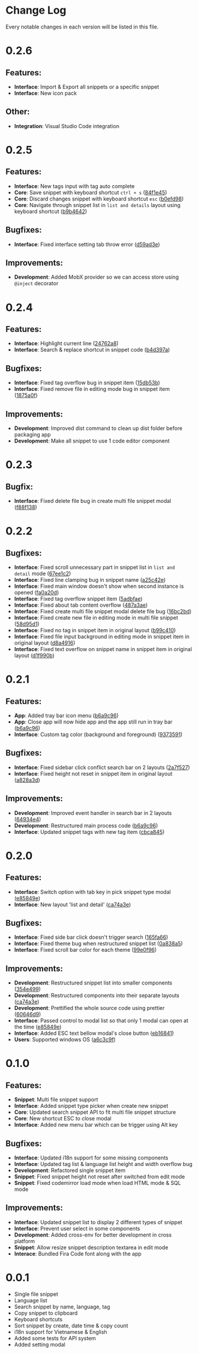 # Change Log

Every notable changes in each version will be listed in this file.

# 0.2.6

## Features:

- **Interface**: Import & Export all snippets or a specific snippet
- **Interface**: New icon pack

## Other:

- **Integration**: Visual Studio Code integration

# 0.2.5

## Features:

- **Interface**: New tags input with tag auto complete
- **Core**: Save snippet with keyboard shortcut `ctrl + s` ([84f1e45](https://github.com/ZeroX-DG/SnippetStore/commit/84f1e45))
- **Core**: Discard changes snippet with keyboard shortcut `esc` ([b0efd98](https://github.com/ZeroX-DG/SnippetStore/commit/b0efd98))
- **Core**: Navigate through snippet list in `list and details` layout using keyboard shortcut ([b9b4642](https://github.com/ZeroX-DG/SnippetStore/commit/b9b4642))

## Bugfixes:

- **Interface**: Fixed interface setting tab throw error ([d59ad3e](https://github.com/ZeroX-DG/SnippetStore/commit/d59ad3e))

## Improvements:

- **Development**: Added MobX provider so we can access store using `@inject` decorator

# 0.2.4

## Features:

- **Interface**: Highlight current line ([24762a8](https://github.com/ZeroX-DG/SnippetStore/commit/24762a8))
- **Interface**: Search & replace shortcut in snippet code ([b4d397a](https://github.com/ZeroX-DG/SnippetStore/commit/b4d397a))

## Bugfixes:

- **Interface**: Fixed tag overflow bug in snippet item ([15db53b](https://github.com/ZeroX-DG/SnippetStore/commit/15db53b))
- **Interface**: Fixed remove file in editing mode bug in snippet item ([1875a0f](https://github.com/ZeroX-DG/SnippetStore/commit/1875a0f))

## Improvements:

- **Development**: Improved dist command to clean up dist folder before packaging app
- **Development**: Make all snippet to use 1 code editor component

# 0.2.3

## Bugfix:

- **Interface**: Fixed delete file bug in create multi file snippet modal ([f88f138](https://github.com/ZeroX-DG/SnippetStore/commit/f88f138))

# 0.2.2

## Bugfixes:

- **Interface**: Fixed scroll unnecessary part in snippet list in `list and detail` mode ([67ee1c2](https://github.com/ZeroX-DG/SnippetStore/commit/67ee1c2))
- **Interface**: Fixed line clamping bug in snippet name ([a25c42e](https://github.com/ZeroX-DG/SnippetStore/commit/a25c42e))
- **Interface**: Fixed main window doesn't show when second instance is opened ([fa0a20d](https://github.com/ZeroX-DG/SnippetStore/commit/fa0a20d))
- **Interface**: Fixed tag overflow snippet item ([5adbfae](https://github.com/ZeroX-DG/SnippetStore/commit/5adbfae))
- **Interface**: Fixed about tab content overflow ([487a3ae](https://github.com/ZeroX-DG/SnippetStore/commit/487a3ae))
- **Interface**: Fixed create multi file snippet modal delete file bug ([16bc2bd](https://github.com/ZeroX-DG/SnippetStore/commit/16bc2bd))
- **Interface**: Fixed create new file in editing mode in multi file snippet ([58d95d1](https://github.com/ZeroX-DG/SnippetStore/commit/58d95d1))
- **Interface**: Fixed no tag in snippet item in original layout ([b99c410](https://github.com/ZeroX-DG/SnippetStore/commit/b99c410))
- **Interface**: Fixed file input background in editing mode in snippet item in original layout ([d8a4916](https://github.com/ZeroX-DG/SnippetStore/commit/d8a4916))
- **Interface**: Fixed text overflow on snippet name in snippet item in original layout ([d1f990b](https://github.com/ZeroX-DG/SnippetStore/commit/d1f990b))

# 0.2.1

## Features:

- **App**: Added tray bar icon menu ([b6a9c96](https://github.com/ZeroX-DG/SnippetStore/commit/b6a9c96))
- **App**: Close app will now hide app and the app still run in tray bar ([b6a9c96](https://github.com/ZeroX-DG/SnippetStore/commit/b6a9c96))
- **Interface**: Custom tag color (background and foreground) ([9373591](https://github.com/ZeroX-DG/SnippetStore/commit/9373591))

## Bugfixes:

- **Interface**: Fixed sidebar click conflict search bar on 2 layouts ([2a7f527](https://github.com/ZeroX-DG/SnippetStore/commit/2a7f527))
- **Interface**: Fixed height not reset in snippet item in original layout ([a828a3d](https://github.com/ZeroX-DG/SnippetStore/commit/a828a3d))

## Improvements:

- **Development**: Improved event handler in search bar in 2 layouts ([64934e4](https://github.com/ZeroX-DG/SnippetStore/commit/64934e4))
- **Development**: Restructured main process code ([b6a9c96](https://github.com/ZeroX-DG/SnippetStore/commit/b6a9c96))
- **Interface**: Updated snippet tags with new tag item ([cbca845](https://github.com/ZeroX-DG/SnippetStore/commit/cbca845))

# 0.2.0

## Features:

- **Interface**: Switch option with tab key in pick snippet type modal ([e85849e](https://github.com/ZeroX-DG/SnippetStore/commit/e85849e))
- **Interface**: New layout 'list and detail' ([ca74a3e](https://github.com/ZeroX-DG/SnippetStore/commit/ca74a3e))

## Bugfixes:

- **Interface**: Fixed side bar click doesn't trigger search ([165fa66](https://github.com/ZeroX-DG/SnippetStore/commit/165fa66))
- **Interface**: Fixed theme bug when restructured snippet list ([0a838a5](https://github.com/ZeroX-DG/SnippetStore/commit/0a838a5))
- **Interface**: Fixed scroll bar color for each theme ([99e0f96](https://github.com/ZeroX-DG/SnippetStore/commit/99e0f96))

## Improvements:

- **Development**: Restructured snippet list into smaller components ([354e499](https://github.com/ZeroX-DG/SnippetStore/commit/354e499))
- **Development**: Restructured components into their separate layouts ([ca74a3e](https://github.com/ZeroX-DG/SnippetStore/commit/ca74a3e))
- **Development**: Prettified the whole source code using prettier ([60646d9](https://github.com/ZeroX-DG/SnippetStore/commit/60646d9))
- **Interface**: Passed control to modal list so that only 1 modal can open at the time ([e85849e](https://github.com/ZeroX-DG/SnippetStore/commit/e85849e))
- **Interface**: Added ESC text bellow modal's close button ([eb16841](https://github.com/ZeroX-DG/SnippetStore/commit/eb16841))
- **Users**: Supported windows OS ([a6c3c9f](https://github.com/ZeroX-DG/SnippetStore/commit/a6c3c9f))

# 0.1.0

## Features:

- **Snippet**: Multi file snippet support
- **Interface**: Added snippet type picker when create new snippet
- **Core**: Updated search snippet API to fit multi file snippet structure
- **Core**: New shortcut ESC to close modal
- **Interface**: Added new menu bar which can be trigger using Alt key

## Bugfixes:

- **Interface**: Updated i18n support for some missing components
- **Interface**: Updated tag list & language list height and width overflow bug
- **Development**: Refactored single snippet item
- **Snippet**: Fixed snippet height not reset after switched from edit mode
- **Snippet**: Fixed codemirror load mode when load HTML mode & SQL mode

## Improvements:

- **Interface**: Updated snippet list to display 2 different types of snippet
- **Interface**: Prevent user select in some components
- **Development**: Added cross-env for better development in cross platform
- **Snippet**: Allow resize snippet description textarea in edit mode
- **Interace**: Bundled Fira Code font along with the app

# 0.0.1

- Single file snippet
- Language list
- Search snippet by name, language, tag
- Copy snippet to clipboard
- Keyboard shortcuts
- Sort snippet by create, date time & copy count
- i18n support for Vietnamese & English
- Added some tests for API system
- Added setting modal

